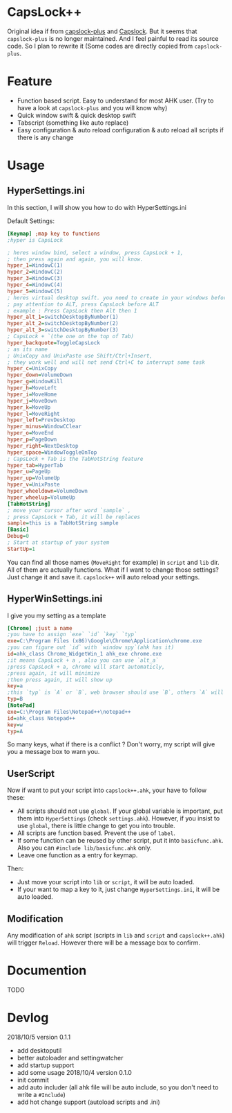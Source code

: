 # CapsLock++
Original idea if from [capslock-plus](https://github.com/wo52616111/capslock-plus) and [Capslock](https://github.com/Vonng/Capslock). But it seems that `capslock-plus` is no longer maintained. And I feel painful to read its source code. So I plan to rewrite it (Some codes are directly copied from `capslock-plus`. 
# Feature
- Function based script. Easy to understand for most AHK user. (Try to have a look at `capslock-plus` and you will know why)
- Quick window swift & quick desktop swift
- Tabscript (something like auto replace)
- Easy configuration & auto reload configuration & auto reload all scripts if there is any change
# Usage
## HyperSettings.ini
In this section, I will show you how to do with HyperSettings.ini

Default Settings:
```ini
[Keymap] ;map key to functions
;hyper is CapsLock

; heres window bind, select a window, press CapsLock + 1, 
; then press again and again, you will know.
hyper_1=WindowC(1)
hyper_2=WindowC(2)
hyper_3=WindowC(3)
hyper_4=WindowC(4)
hyper_5=WindowC(5)
; heres virtual desktop swift. you need to create in your windows before you use
; pay attention to ALT, press CapsLock before ALT
; example : Press CapsLock then Alt then 1
hyper_alt_1=switchDesktopByNumber(1)
hyper_alt_2=switchDesktopByNumber(2)
hyper_alt_3=switchDesktopByNumber(3)
; CapsLock + `(the one on the top of Tab)
hyper_backquote=ToggleCapsLock
; as its name
; UnixCopy and UnixPaste use Shift/Ctrl+Insert,
; they work well and will not send Ctrl+C to interrupt some task
hyper_c=UnixCopy
hyper_down=VolumeDown
hyper_g=WindowKill
hyper_h=MoveLeft
hyper_i=MoveHome
hyper_j=MoveDown
hyper_k=MoveUp
hyper_l=MoveRight
hyper_left=PrevDesktop
hyper_minus=WindowCClear
hyper_o=MoveEnd
hyper_p=PageDown
hyper_right=NextDesktop
hyper_space=WindowToggleOnTop
; CapsLock + Tab is the TabHotString feature
hyper_tab=HyperTab
hyper_u=PageUp
hyper_up=VolumeUp
hyper_v=UnixPaste
hyper_wheeldown=VolumeDown
hyper_wheelup=VolumeUp
[TabHotString]
; move your cursor after word `sample` , 
; press CapsLock + Tab, it will be replaces
sample=this is a TabHotString sample
[Basic]
Debug=0
; Start at startup of your system
StartUp=1

```
You can find all those names (`MoveRight` for example) in `script` and `lib` dir. All of them are actually functions. What if I want to change those settings? Just change it and save it. `capslock++` will auto reload your settings.
## HyperWinSettings.ini
I give you my setting as a template
```ini
[Chrome] ;just a name
;you have to assign `exe` `id` `key` `typ`
exe=C:\Program Files (x86)\Google\Chrome\Application\chrome.exe
;you can figure out `id` with `window spy`(ahk has it)
id=ahk_class Chrome_WidgetWin_1 ahk_exe chrome.exe
;it means CapsLock + a , also you can use `alt_a`
;press CapsLock + a, chrome will start automaticly, 
;press again, it will minimize
;then press again, it will show up
key=a
;this `typ` is `A` or `B`, web browser should use `B`, others `A` will suit.
typ=B
[NotePad]
exe=C:\Program Files\Notepad++\notepad++
id=ahk_class Notepad++
key=w
typ=A
```
So many keys, what if there is a conflict ? Don't worry, my script will give you a message box to warn you.
## UserScript
Now if want to put your script into `capslock++.ahk`, your have to follow these:
- All scripts should not use `global`. If your global variable is important, put them into `HyperSettings` (check `settings.ahk`). However, if you insist to use `global`, there is little change to get you into trouble.
- All scripts are function based. Prevent the use of `label`.
- If some function can be reused by other script, put it into `basicfunc.ahk`. Also you can `#include lib/basicfunc.ahk` only.
- Leave one function as a entry for keymap.

Then:
- Just move your script into `lib` or `script`, it will be auto loaded.
- If your want to map a key to it, just change `HyperSettings.ini`, it will be auto loaded.

## Modification
Any modification of `ahk` script (scripts in `lib` and `script` and `capslock++.ahk`) will trigger `Reload`. However there will be a message box to confirm.
# Documention
TODO

# Devlog
2018/10/5 version 0.1.1
- add desktoputil
- better autoloader and settingwatcher
- add startup support
- add some usage
2018/10/4 version 0.1.0
- init commit
- add auto includer (all ahk file will be auto include, so you don't need to write a `#Include`)
- add hot change support (autoload scripts and .ini)